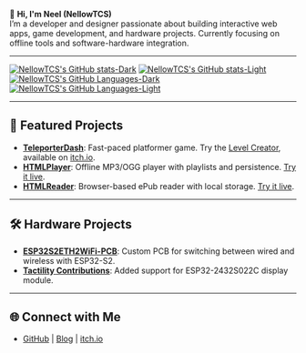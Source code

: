 👋 **Hi, I'm Neel (NellowTCS)**  
I’m a developer and designer passionate about building interactive web apps, game development, and hardware projects. Currently focusing on offline tools and software-hardware integration.

---

[![NellowTCS's GitHub stats-Dark](https://github-readme-stats.vercel.app/api?username=NellowTCS&show_icons=true&bg_color=35,00055e,00505e&title_color=ffffff&icon_color=ffffff&text_color=ffffff#gh-dark-mode-only)](https://github.com/anuraghazra/github-readme-stats#gh-dark-mode-only)
[![NellowTCS's GitHub stats-Light](https://github-readme-stats.vercel.app/api?username=NellowTCS&show_icons=true&bg_color=35,2196F3,21CBF3&title_color=ffffff&icon_color=ffffff#gh-light-mode-only)](https://github.com/anuraghazra/github-readme-stats#gh-light-mode-only)
[![NellowTCS's GitHub Languages-Dark](https://github-readme-stats.vercel.app/api/top-langs/?username=NellowTCS&layout=compact&exclude_repo=Tactility&langs_count=8&bg_color=35,00055e,00505e&title_color=ffffff&icon_color=ffffff&text_color=ffffff#gh-dark-mode-only)](https://github.com/anuraghazra/github-readme-stats#gh-dark-mode-only)
[![NellowTCS's GitHub Languages-Light](https://github-readme-stats.vercel.app/api/top-langs/?username=NellowTCS&layout=compact&exclude_repo=Tactility&langs_count=8&bg_color=35,2196F3,21CBF3&title_color=ffffff&icon_color=ffffff#gh-light-mode-only)](https://github.com/anuraghazra/github-readme-stats#gh-light-mode-only)

---

## 🚀 **Featured Projects**

* **[TeleporterDash](https://github.com/NellowTCS/TeleporterDash)**: Fast-paced platformer game. Try the [Level Creator](https://teleporterdash.github.io/Level%20Editor/leveleditor.html), available on [itch.io](https://nellowtcs.itch.io/teleporterDash).
* **[HTMLPlayer](https://github.com/HTMLToolkit/HTMLPlayer)**: Offline MP3/OGG player with playlists and persistence. [Try it live](https://htmltoolkit.github.io/HTMLPlayer/).
* **[HTMLReader](https://github.com/HTMLToolkit/HTMLReader)**: Browser-based ePub reader with local storage. [Try it live](https://htmltoolkit.github.io/HTMLReader/).

---

## 🛠️ **Hardware Projects**

* **[ESP32S2ETH2WiFi-PCB](https://oshwlab.com/nellowtcs/esp32eth2wifi2)**: Custom PCB for switching between wired and wireless with ESP32-S2.
* **[Tactility Contributions](https://github.com/NellowTCS/Tactilty)**: Added support for ESP32-2432S022C display module.

---

## 🌐 **Connect with Me**

* [GitHub](https://github.com/NellowTCS) | [Blog](https://nellowtcs.github.io/) | [itch.io](https://nellowtcs.itch.io/)
